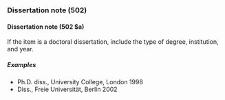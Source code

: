 ### Dissertation note (502)

#### Dissertation note (502 $a)
If the item is a doctoral dissertation, include the type of degree, institution, and year.

##### Examples
- Ph.D. diss., University College, London 1998
- Diss., Freie Universität, Berlin 2002
